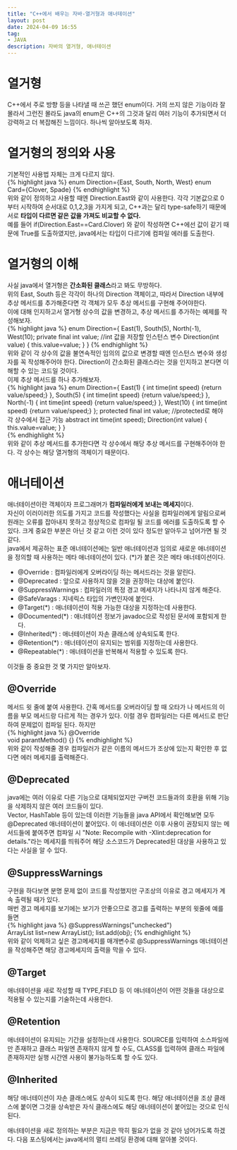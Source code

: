 ```yaml
---
title: "C++에서 배우는 자바-열거형과 애너테이션"
layout: post
date: 2024-04-09 16:55
tag:
- JAVA
description: 자바의 열거형, 애너테이션
---  
```


# 열거형  
C++에서 주로 방향 등을 나타낼 때 쓰곤 했던 enum이다. 거의 쓰지 않은 기능이라 잘 몰라서 그런진 몰라도 java의 enum은 C++의 그것과 달리 여러 기능이 추가되면서 더 강력하고 더 복잡해진 느낌이다. 하나씩 알아보도록 하자.  

# 열거형의 정의와 사용  
기본적인 사용법 자체는 크게 다르지 않다.  
{% highlight java %}
enum Direction={East, South, North, West}
enum Card={Clover, Spade}
{% endhighlight %}  
위와 같이 정의하고 사용할 때엔 Direction.East와 같이 사용한다. 각각 기본값으로 0부터 시작하여 순서대로 0,1,2,3을 가지게 되고, C++과는 달리 type-safe하기 때문에 서로 **타입이 다르면 같은 값을 가져도 비교할 수 없다.**  
예를 들어 if(Direction.East==Card.Clover) 와 같이 작성하면 C++에선 값이 같기 때문에 True를 도출하였지만, java에서는 타입이 다르기에 컴파일 에러를 도출한다.  

# 열거형의 이해  
사실 java에서 열거형은 **간소화된 클래스**라고 봐도 무방하다.  
위의 East, South 등은 각각이 하나의 Direction 객체이고, 따라서 Direction 내부에 추상 메서드를 추가해준다면 각 객체가 모두 추상 메서드를 구현해 주어야한다.  
이에 대해 인지하고서 열거형 상수의 값을 변경하고, 추상 메서드를 추가하는 예제를 작성해보자.  
{% highlight java %}
enum Direction={
    East(1), South(5), North(-1), West(10);
    private final int value; //int 값을 저장할 인스턴스 변수
    Direction(int value) {
        this.value=value;
    }
}
{% endhighlight %}  
위와 같이 각 상수의 값을 불연속적인 임의의 값으로 변경할 때엔 인스턴스 변수와 생성자를 꼭 작성해주어야 한다. Direction이 간소화된 클래스라는 것을 인지하고 본다면 이해할 수 있는 코드일 것이다.  
이제 추상 메서드를 하나 추가해보자.  
{% highlight java %}
enum Direction={
    East(1) { 
        int time(int speed) {return value/speed;}
    }, 
    South(5) { 
        int time(int speed) {return value/speed;}
    }, 
    North(-1) { 
        int time(int speed) {return value/speed;}
    }, 
    West(10) { 
        int time(int speed) {return value/speed;}
    };
    protected final int value; //protected로 해야 각 상수에서 접근 가능
    abstract int time(int speed);
    Direction(int value) {
        this.value=value;
    }
}  
{% endhighlight %}  
위와 같이 추상 메서드를 추가한다면 각 상수에서 해당 추상 메서드를 구현해주어야 한다. 각 상수는 해당 열거형의 객체이기 때문이다.  

# 애너테이션  
애너테이션이란 객체이자 프로그래머가 **컴파일러에게 보내는 메세지**이다.  
자신이 이러이러한 의도를 가지고 코드를 작성했다는 사실을 컴파일러에게 알림으로써 원래는 오류를 잡아내지 못하고 정상적으로 컴파일 될 코드를 에러를 도출하도록 할 수 있다. 크게 중요한 부분은 아닌 것 같고 이런 것이 있다 정도만 알아두고 넘어가면 될 것 같다.  
java에서 제공하는 표준 애너테이션에는 일반 애너테이션과 임의로 새로운 애너테이션을 정의할 때 사용하는 메타 애너테이션이 있다. (*)가 붙은 것은 메타 애너테이션이다.  
- @Override : 컴파일러에게 오버라이딩 하는 메서드라는 것을 알린다.  
- @Deprecated : 앞으로 사용하지 않을 것을 권장하는 대상에 붙인다.  
- @SuppressWarnings : 컴파일러의 특정 경고 메세지가 나타나지 않게 해준다.  
- @SafeVarags : 지네릭스 타입의 가변인자에 붙인다.  
- @Target(*) : 애너테이션이 적용 가능한 대상을 지정하는데 사용한다.  
- @Documented(*) : 애너테이션 정보가 javadoc으로 작성된 문서에 포함되게 한다.  
- @Inherited(*) : 애너테이션이 자손 클래스에 상속되도록 한다.  
- @Retention(*) : 애너테이션이 유지되는 범위를 지정하는데 사용한다.  
- @Repeatable(*) : 애너테이션을 반복해서 적용할 수 있도록 한다.  

이것들 중 중요한 것 몇 가지만 알아보자.  

## @Override  
메서드 윗 줄에 붙여 사용한다. 간혹 메서드를 오버라이딩 할 때 오타가 나 메서드의 이름을 부모 메서드랑 다르게 적는 경우가 있다. 이럴 경우 컴파일러는 다른 메서드로 판단하여 문제없이 컴파일 된다. 하지만  
{% highlight java %}
@Override  
void parantMethod() {}
{% endhighlight %}  
위와 같이 작성해줄 경우 컴파일러가 같은 이름의 메서드가 조상에 있는지 확인한 후 없다면 에러 메세지를 출력해준다.  

## @Deprecated  
java에는 여러 이유로 다른 기능으로 대체되었지만 구버전 코드들과의 호환을 위해 기능을 삭제하지 않은 여러 코드들이 있다.  
Vector, HashTable 등이 있는데 이러한 기능들을 java API에서 확인해보면 모두 @Deprecated 애너테이션이 붙어있다. 이 애너테이션은 이후 사용이 권장되지 않는 메서드들에 붙여주면 컴파일 시 "Note: Recompile with -Xlint:deprecation for details."라는 메세지를 띄워주어 해당 소스코드가 Deprecated된 대상을 사용하고 있다는 사실을 알 수 있다.  

## @SuppressWarnings  
구현을 하다보면 분명 문제 없이 코드를 작성했지만 구조상의 이유로 경고 메세지가 계속 출력될 때가 있다.  
매번 경고 메세지를 보기에는 보기가 안좋으므로 경고를 출력하는 부분의 윗줄에 예를 들면  
{% highlight java %}
@SuppressWarnings("unchecked")  
ArrayList list=new ArrayList();
list.add(obj);
{% endhighlight %}  
위와 같이 억제하고 싶은 경고메세지를 매개변수로 @SuppressWarnings 애너테이션을 작성해주면 해당 경고메세지의 출력을 막을 수 있다.  

## @Target  
애너테이션을 새로 작성할 때 TYPE,FIELD 등 이 애너테이션이 어떤 것들을 대상으로 적용될 수 있는지를 기술하는데 사용한다.  

## @Retention  
애너테이션이 유지되는 기간을 설정하는데 사용한다. SOURCE를 입력하여 소스파일에만 존재하고 클래스 파일엔 존재하지 않게 할 수도, CLASS를 입력하여 클래스 파일에 존재하지만 실행 시간엔 사용이 불가능하도록 할 수도 있다.  

## @Inherited  
해당 애너테이션이 자손 클래스에도 상속이 되도록 한다. 해당 애너테이션을 조상 클래스에 붙이면 그것을 상속받은 자식 클래스에도 해당 애너테이션이 붙어있는 것으로 인식된다.  

애너테이션을 새로 정의하는 부분은 지금은 딱히 필요가 없을 것 같아 넘어가도록 하겠다. 다음 포스팅에서는 java에서의 멀티 쓰레딩 환경에 대해 알아볼 것이다.